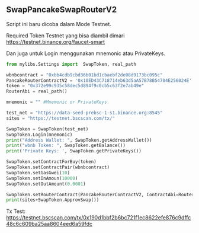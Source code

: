 ## SwapPancakeSwapRouterV2

Script ini baru dicoba dalam Mode Testnet.

Required Token Testnet yang bisa diambil dimari
https://testnet.binance.org/faucet-smart

Dan juga untuk Login menggunakan mnemonic atau PrivateKeys.
```py
from mylibs.Settings import  SwapToken, real_path

wbnbcontract = "0xbb4cdb9cbd36b01bd1cbaebf2de08d9173bc095c"
PancakeRouterContractV2 = '0x10ED43C718714eb63d5aA57B78B54704E256024E'
token = "0x372e99c935c58dec5d894f9c0cb5c63f2e7ab49e"
RouterAbi = real_path()

mnemonic = "" #Mnemonic or PrivateKeys

test_net = "https://data-seed-prebsc-1-s1.binance.org:8545"
sites = "https://testnet.bscscan.com/tx/"

SwapToken = SwapToken(test_net)
SwapToken.Login(mnemonic)
print("Address Wallet: ", SwapToken.getAddressWallet())
print("wbnb Token: ", SwapToken.getBalance())
print('Private Keys: ', SwapToken.getPrivateKeys())

SwapToken.setContractForBuy(token)
SwapToken.setContractPair(wbnbcontract)
SwapToken.setGasGwei(10)
SwapToken.setInAmoun(10000)
SwapToken.setOutAmount(0.0001)

SwapToken.setRouterContract(PancakeRouterContractV2, ContractAbi=RouterAbi)
print(sites+SwapToken.ApprovSwap())
```
Tx Test:
https://testnet.bscscan.com/tx/0x190d1bbf2b6bc721f1ec8622efe876c9dffc48c6c609ba25aa8604eed6a59fdc
